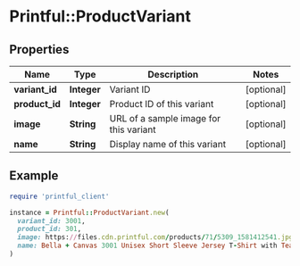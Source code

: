 # Printful::ProductVariant

## Properties

| Name | Type | Description | Notes |
| ---- | ---- | ----------- | ----- |
| **variant_id** | **Integer** | Variant ID | [optional] |
| **product_id** | **Integer** | Product ID of this variant | [optional] |
| **image** | **String** | URL of a sample image for this variant | [optional] |
| **name** | **String** | Display name of this variant | [optional] |

## Example

```ruby
require 'printful_client'

instance = Printful::ProductVariant.new(
  variant_id: 3001,
  product_id: 301,
  image: https://files.cdn.printful.com/products/71/5309_1581412541.jpg,
  name: Bella + Canvas 3001 Unisex Short Sleeve Jersey T-Shirt with Tear Away Label (White / 4XL)
)
```


